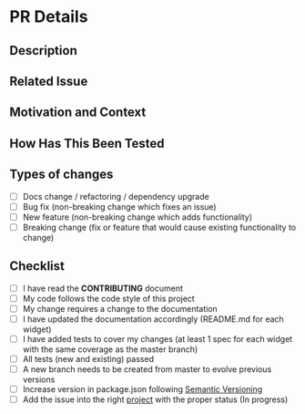 # PR Details

<!--- Provide a general summary of your changes in the Title above -->

## Description

<!--- Describe your changes in detail. Do not repeat the Issue description. -->

## Related Issue

<!--- This project only accepts pull requests related to open issues -->
<!--- If suggesting a new feature or change, please discuss it in an issue first -->
<!--- If fixing a bug, there should be an issue describing it with steps to reproduce -->
<!--- Please link to the issue here: -->

## Motivation and Context

<!--- Why is this change required? What problem does it solve? -->

## How Has This Been Tested

<!--- Please describe in detail how you tested your changes. -->
<!--- Include details of your testing environment, and the tests you ran to -->
<!--- see how your change affects other areas of the code, etc. -->

## Types of changes

<!--- What types of changes does your code introduce? Put an `x` in all the boxes that apply: -->

- [ ] Docs change / refactoring / dependency upgrade
- [ ] Bug fix (non-breaking change which fixes an issue)
- [ ] New feature (non-breaking change which adds functionality)
- [ ] Breaking change (fix or feature that would cause existing functionality to change)

## Checklist

<!--- Go over all the following points, and put an `x` in all the boxes that apply. -->
<!--- If you're unsure about any of these, don't hesitate to ask. We're here to help! -->

- [ ] I have read the **CONTRIBUTING** document
- [ ] My code follows the code style of this project
- [ ] My change requires a change to the documentation 
- [ ] I have updated the documentation accordingly (README.md for each widget)
- [ ] I have added tests to cover my changes (at least 1 spec for each widget with the same coverage as the master branch)
- [ ] All tests (new and existing) passed
- [ ] A new branch needs to be created from master to evolve previous versions
- [ ] Increase version in package.json following [Semantic Versioning](https://semver.org/)
- [ ] Add the issue into the right [project](https://github.com/systelab/systelab-components-wdio-test/projects) with the proper status (In progress)
